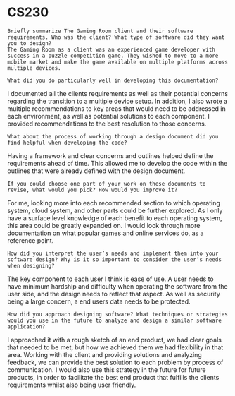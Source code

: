 # CS230

    Briefly summarize The Gaming Room client and their software requirements. Who was the client? What type of software did they want you to design?
    The Gaming Room as a client was an experienced game developer with success in a puzzle competition game. They wished to move to a more mobile market and make the game available on multiple platforms across multiple devices.
    
    What did you do particularly well in developing this documentation?
I documented all the clients requirements as well as their potential concerns regarding the transition to a multiple device setup. In addition, I also wrote a multiple recommendations to key areas that would need to be addressed in each environment, as well as potential solutions to each component. I provided recommendations to the best resolution to those concerns.
    
    What about the process of working through a design document did you find helpful when developing the code?
Having a framework and clear concerns and outlines helped define the requirements ahead of time. This allowed me to develop the code within the outlines that were already defined with the design document. 
    
    If you could choose one part of your work on these documents to revise, what would you pick? How would you improve it?
For me, looking more into each recommended section to which operating system, cloud system, and other parts could be further explored. As I only have a surface level knowledge of each benefit to each operating system, this area could be greatly expanded on. I would look through more documentation on what popular games and online services do, as a reference point. 
    
    How did you interpret the user’s needs and implement them into your software design? Why is it so important to consider the user’s needs when designing?
The key component to each user I think is ease of use. A user needs to have minimum hardship and difficulty when operating the software from the user side, and the design needs to reflect that aspect. As well as security being a large concern, a end users data needs to be protected.
    
    How did you approach designing software? What techniques or strategies would you use in the future to analyze and design a similar software application?
I approached it with a rough sketch of an end product, we had clear goals that needed to be met, but how we achieved them we had flexibility in that area. Working with the client and providing solutions and analyzing feedback, we can provide the best solution to each problem by process of communication. I would also use this strategy in the future for future products, in order to facilitate the best end product that fulfills the clients requirements whilst also being user friendly. 
    
